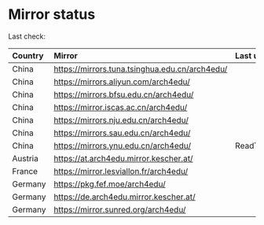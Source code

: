 <script src="./time.js"></script>
# Mirror status
Last check: <script type="text/javascript">localize(1691584600.1674592);</script>

|Country|Mirror|Last update|
|:------|:-----|:----------|
|China|https://mirrors.tuna.tsinghua.edu.cn/arch4edu/|<script type="text/javascript">localize(1691562649);</script>|
|China|https://mirrors.aliyun.com/arch4edu/|<script type="text/javascript">localize(1691476332);</script>|
|China|https://mirrors.bfsu.edu.cn/arch4edu/|<script type="text/javascript">localize(1691519480);</script>|
|China|https://mirror.iscas.ac.cn/arch4edu/|<script type="text/javascript">localize(1691562649);</script>|
|China|https://mirrors.nju.edu.cn/arch4edu/|<script type="text/javascript">localize(1691519480);</script>|
|China|https://mirrors.sau.edu.cn/arch4edu/|<script type="text/javascript">localize(1691519480);</script>|
|China|https://mirrors.ynu.edu.cn/arch4edu/|ReadTimeout|
|Austria|https://at.arch4edu.mirror.kescher.at/|<script type="text/javascript">localize(1691562649);</script>|
|France|https://mirror.lesviallon.fr/arch4edu/|<script type="text/javascript">localize(1689402753);</script>|
|Germany|https://pkg.fef.moe/arch4edu/|<script type="text/javascript">localize(1691562649);</script>|
|Germany|https://de.arch4edu.mirror.kescher.at/|<script type="text/javascript">localize(1691562649);</script>|
|Germany|https://mirror.sunred.org/arch4edu/|<script type="text/javascript">localize(1691562649);</script>|

<script src="./tablefilter/tablefilter.js"></script>
<script src="./table.js"></script>